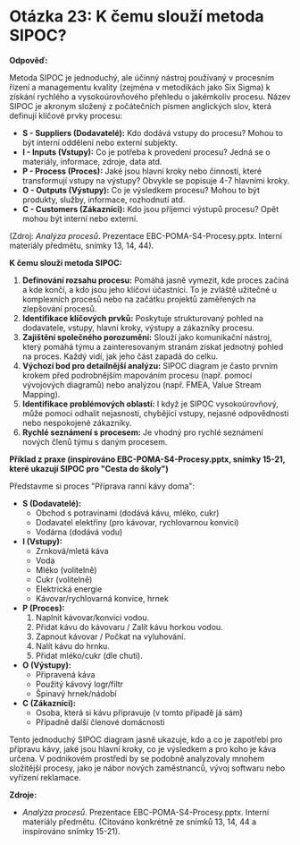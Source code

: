# Otázka 23: K čemu slouží metoda SIPOC?

**Odpověď:**

Metoda SIPOC je jednoduchý, ale účinný nástroj používaný v procesním řízení a managementu kvality (zejména v metodikách jako Six Sigma) k získání rychlého a vysokoúrovňového přehledu o jakémkoliv procesu. Název SIPOC je akronym složený z počátečních písmen anglických slov, která definují klíčové prvky procesu:

*   **S - Suppliers (Dodavatelé):** Kdo dodává vstupy do procesu? Mohou to být interní oddělení nebo externí subjekty.
*   **I - Inputs (Vstupy):** Co je potřeba k provedení procesu? Jedná se o materiály, informace, zdroje, data atd.
*   **P - Process (Proces):** Jaké jsou hlavní kroky nebo činnosti, které transformují vstupy na výstupy? Obvykle se popisuje 4-7 hlavními kroky.
*   **O - Outputs (Výstupy):** Co je výsledkem procesu? Mohou to být produkty, služby, informace, rozhodnutí atd.
*   **C - Customers (Zákazníci):** Kdo jsou příjemci výstupů procesu? Opět mohou být interní nebo externí.

(Zdroj: *Analýza procesů*. Prezentace EBC-POMA-S4-Procesy.pptx. Interní materiály předmětu, snímky 13, 14, 44).

**K čemu slouží metoda SIPOC:**

1.  **Definování rozsahu procesu:** Pomáhá jasně vymezit, kde proces začíná a kde končí, a kdo jsou jeho klíčoví účastníci. To je zvláště užitečné u komplexních procesů nebo na začátku projektů zaměřených na zlepšování procesů.
2.  **Identifikace klíčových prvků:** Poskytuje strukturovaný pohled na dodavatele, vstupy, hlavní kroky, výstupy a zákazníky procesu.
3.  **Zajištění společného porozumění:** Slouží jako komunikační nástroj, který pomáhá týmu a zainteresovaným stranám získat jednotný pohled na proces. Každý vidí, jak jeho část zapadá do celku.
4.  **Výchozí bod pro detailnější analýzu:** SIPOC diagram je často prvním krokem před podrobnějším mapováním procesu (např. pomocí vývojových diagramů) nebo analýzou (např. FMEA, Value Stream Mapping).
5.  **Identifikace problémových oblastí:** I když je SIPOC vysokoúrovňový, může pomoci odhalit nejasnosti, chybějící vstupy, nejasné odpovědnosti nebo nespokojené zákazníky.
6.  **Rychlé seznámení s procesem:** Je vhodný pro rychlé seznámení nových členů týmu s daným procesem.

**Příklad z praxe (inspirováno EBC-POMA-S4-Procesy.pptx, snímky 15-21, které ukazují SIPOC pro "Cesta do školy")**

Představme si proces "Příprava ranní kávy doma":

*   **S (Dodavatelé):**
    *   Obchod s potravinami (dodává kávu, mléko, cukr)
    *   Dodavatel elektřiny (pro kávovar, rychlovarnou konvici)
    *   Vodárna (dodává vodu)
*   **I (Vstupy):**
    *   Zrnková/mletá káva
    *   Voda
    *   Mléko (volitelně)
    *   Cukr (volitelně)
    *   Elektrická energie
    *   Kávovar/rychlovarná konvice, hrnek
*   **P (Proces):**
    1.  Naplnit kávovar/konvici vodou.
    2.  Přidat kávu do kávovaru / Zalít kávu horkou vodou.
    3.  Zapnout kávovar / Počkat na vyluhování.
    4.  Nalít kávu do hrnku.
    5.  Přidat mléko/cukr (dle chuti).
*   **O (Výstupy):**
    *   Připravená káva
    *   Použitý kávový logr/filtr
    *   Špinavý hrnek/nádobí
*   **C (Zákazníci):**
    *   Osoba, která si kávu připravuje (v tomto případě já sám)
    *   Případně další členové domácnosti

Tento jednoduchý SIPOC diagram jasně ukazuje, kdo a co je zapotřebí pro přípravu kávy, jaké jsou hlavní kroky, co je výsledkem a pro koho je káva určena. V podnikovém prostředí by se podobně analyzovaly mnohem složitější procesy, jako je nábor nových zaměstnanců, vývoj softwaru nebo vyřízení reklamace.

**Zdroje:**

*   *Analýza procesů*. Prezentace EBC-POMA-S4-Procesy.pptx. Interní materiály předmětu. (Citováno konkrétně ze snímků 13, 14, 44 a inspirováno snímky 15-21).

